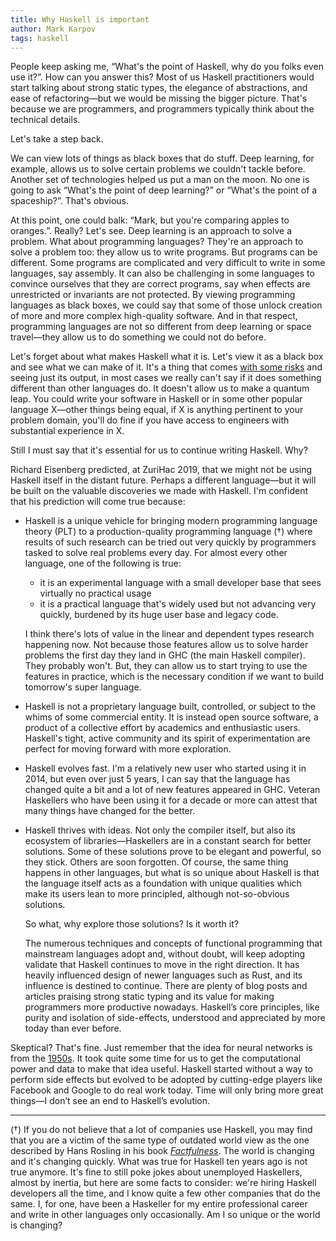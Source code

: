 ```yaml
---
title: Why Haskell is important
author: Mark Karpov
tags: haskell
---
```


People keep asking me, “What's the point of Haskell, why do you folks even
use it?”. How can you answer this? Most of us Haskell practitioners would
start talking about strong static types, the elegance of abstractions, and
ease of refactoring—but we would be missing the bigger picture. That's
because we are programmers, and programmers typically think about the
technical details.

Let's take a step back.

We can view lots of things as black boxes that do stuff. Deep learning, for
example, allows us to solve certain problems we couldn't tackle before.
Another set of technologies helped us put a man on the moon. No one is going
to ask “What's the point of deep learning?” or “What's the point of a
spaceship?”. That's obvious.

At this point, one could balk: “Mark, but you're comparing apples to
oranges.”. Really? Let's see. Deep learning is an approach to solve a
problem. What about programming languages? They're an approach to solve a
problem too: they allow us to write programs. But programs can be different.
Some programs are complicated and very difficult to write in some languages,
say assembly. It can also be challenging in some languages to convince
ourselves that they are correct programs, say when effects are unrestricted
or invariants are not protected. By viewing programming languages as black
boxes, we could say that some of those unlock creation of more and more
complex high-quality software. And in that respect, programming languages
are not so different from deep learning or space travel—they allow us to do
something we could not do before.

Let's forget about what makes Haskell what it is. Let's view it as a black
box and see what we can make of it. It's a thing that comes [with some
risks][the-types-got-you] and seeing just its output, in most cases we
really can't say if it does something different than other languages do. It
doesn't allow us to make a quantum leap. You could write your software in
Haskell or in some other popular language X—other things being equal, if X
is anything pertinent to your problem domain, you'll do fine if you have
access to engineers with substantial experience in X.

Still I must say that it's essential for us to continue writing Haskell.
Why?

Richard Eisenberg predicted, at ZuriHac 2019, that we might not
be using Haskell itself in the distant future. Perhaps a different language—but it will be built
on the valuable discoveries we made with Haskell. I'm confident that his
prediction will come true because:

* Haskell is a unique vehicle for bringing modern programming language
  theory (PLT) to a production-quality programming language (†) where
  results of such research can be tried out very quickly by programmers
  tasked to solve real problems every day. For almost every other language,
  one of the following is true:

    * it is an experimental language with a small developer base that sees
      virtually no practical usage
    * it is a practical language that's widely used but not advancing very
      quickly, burdened by its huge user base and legacy code.

  I think there's lots of value in the linear and dependent types research
  happening now. Not because those features allow us to solve harder
  problems the first day they land in GHC (the main Haskell compiler). They
  probably won't. But, they can allow us to start trying to use the features
  in practice, which is the necessary condition if we want to build
  tomorrow's super language.

* Haskell is not a proprietary language built, controlled, or subject to the
  whims of some commercial entity. It is instead open source software, a
  product of a collective effort by academics and enthusiastic users.
  Haskell's tight, active community and its spirit of experimentation are
  perfect for moving forward with more exploration.

* Haskell evolves fast. I'm a relatively new user who started using it in
  2014, but even over just 5 years, I can say that the language has changed
  quite a bit and a lot of new features appeared in GHC. Veteran Haskellers
  who have been using it for a decade or more can attest that many things
  have changed for the better.

* Haskell thrives with ideas. Not only the compiler itself, but also its
  ecosystem of libraries—Haskellers are in a constant search for better
  solutions. Some of these solutions prove to be elegant and powerful, so
  they stick. Others are soon forgotten. Of course, the same thing happens
  in other languages, but what is so unique about Haskell is that the
  language itself acts as a foundation with unique qualities which make its
  users lean to more principled, although not-so-obvious solutions.

  So what, why explore those solutions? Is it worth it?

  The numerous techniques and concepts of functional programming that
  mainstream languages adopt and, without doubt, will keep adopting validate
  that Haskell continues to move in the right direction. It has heavily
  influenced design of newer languages such as Rust, and its influence is
  destined to continue. There are plenty of blog posts and articles praising
  strong static typing and its value for making programmers more productive
  nowadays. Haskell’s core principles, like purity and isolation of
  side-effects, understood and appreciated by more today than ever before.

Skeptical? That's fine. Just remember that the idea for neural networks is
from the [1950s][perceptron]. It took quite some time for us to get the
computational power and data to make that idea useful. Haskell started
without a way to perform side effects but evolved to be adopted by
cutting-edge players like Facebook and Google to do real work today. Time
will only bring more great things—I don’t see an end to Haskell’s evolution.

----

(†) If you do not believe that a lot of companies use Haskell, you may find
that you are a victim of the same type of outdated world view as the one
described by Hans Rosling in his book [_Factfulness_][factfulness]. The
world is changing and it's changing quickly. What was true for Haskell ten
years ago is not true anymore. It's fine to still poke jokes about
unemployed Haskellers, almost by inertia, but here are some facts to
consider: we're hiring Haskell developers all the time, and I know quite a
few other companies that do the same. I, for one, have been a Haskeller for
my entire professional career and write in other languages only
occasionally. Am I so unique or the world is changing?

[the-types-got-you]: https://www.tweag.io/posts/2019-02-13-types-got-you.html
[perceptron]: https://en.wikipedia.org/wiki/Perceptron
[factfulness]: https://www.goodreads.com/book/show/34890015-factfulness
